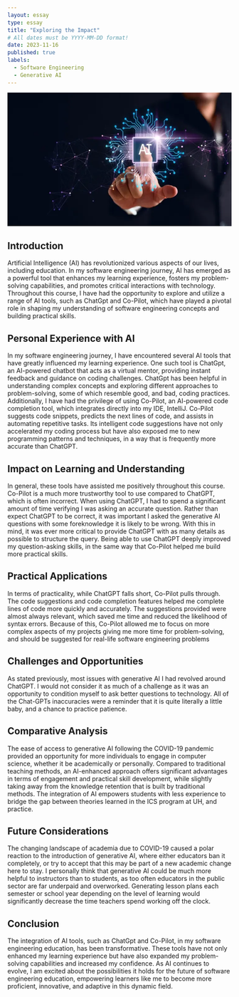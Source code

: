 ```yaml
---
layout: essay
type: essay
title: "Exploring the Impact"
# All dates must be YYYY-MM-DD format!
date: 2023-11-16
published: true
labels:
  - Software Engineering
  - Generative AI
---
```


<img width="1200px" height="300px" class="rounded float-start pe-4" src="../img/AI.png">

## Introduction

Artificial Intelligence (AI) has revolutionized various aspects of our lives, including education. In my software engineering journey, AI has emerged as a powerful tool that enhances my learning experience, fosters my problem-solving capabilities, and promotes critical interactions with technology. Throughout this course, I have had the opportunity to explore and utilize a range of AI tools, such as ChatGpt and Co-Pilot, which have played a pivotal role in shaping my understanding of software engineering concepts and building practical skills.

## Personal Experience with AI

In my software engineering journey, I have encountered several AI tools that have greatly influenced my learning experience. One such tool is ChatGpt, an AI-powered chatbot that acts as a virtual mentor, providing instant feedback and guidance on coding challenges. ChatGpt has been helpful in understanding complex concepts and exploring different approaches to problem-solving, some of which resemble good, and bad, coding practices. Additionally, I have had the privilege of using Co-Pilot, an AI-powered code completion tool, which integrates directly into my IDE, IntelliJ. Co-Pilot suggests code snippets, predicts the next lines of code, and assists in automating repetitive tasks. Its intelligent code suggestions have not only accelerated my coding process but have also exposed me to new programming patterns and techniques, in a way that is frequently more accurate than ChatGPT.

## Impact on Learning and Understanding

In general, these tools have assisted me positively throughout this course. Co-Pilot is a much more trustworthy tool to use compared to ChatGPT, which is often incorrect. When using ChatGPT, I had to spend a significant amount of time verifying I was asking an accurate question. Rather than expect ChatGPT to be correct, it was important I asked the generative AI questions with some foreknowledge it is likely to be wrong. With this in mind, it was ever more critical to provide ChatGPT with as many details as possible to structure the query. Being able to use ChatGPT deeply improved my question-asking skills, in the same way that Co-Pilot helped me build more practical skills. 

## Practical Applications

In terms of practicality, while ChatGPT falls short, Co-Pilot pulls through. The code suggestions and code completion features helped me complete lines of code more quickly and accurately. The suggestions provided were almost always relevant, which saved me time and reduced the likelihood of syntax errors. Because of this, Co-Pilot allowed me to focus on more complex aspects of my projects giving me more time for problem-solving, and should be suggested for real-life software engineering problems

## Challenges and Opportunities

As stated previously, most issues with generative AI I had revolved around ChatGPT. I would not consider it as much of a challenge as it was an opportunity to condition myself to ask better questions to technology. All of the Chat-GPTs inaccuracies were a reminder that it is quite literally a little baby, and a chance to practice patience.

## Comparative Analysis

The ease of access to generative AI following the COVID-19 pandemic provided an opportunity for more individuals to engage in computer science, whether it be academically or personally. Compared to traditional teaching methods, an AI-enhanced approach offers significant advantages in terms of engagement and practical skill development, while slightly taking away from the knowledge retention that is built by traditional methods. The integration of AI empowers students with less experience to bridge the gap between theories learned in the ICS program at UH, and practice. 

## Future Considerations

The changing landscape of academia due to COVID-19 caused a polar reaction to the introduction of generative AI, where either educators ban it completely, or try to accept that this may be part of a new academic change here to stay. I personally think that generative AI could be much more helpful to instructors than to students, as too often educators in the public sector are far underpaid and overworked. Generating lesson plans each semester or school year depending on the level of learning would significantly decrease the time teachers spend working off the clock. 

## Conclusion 

The integration of AI tools, such as ChatGpt and Co-Pilot, in my software engineering education, has been transformative. These tools have not only enhanced my learning experience but have also expanded my problem-solving capabilities and increased my confidence. As AI continues to evolve, I am excited about the possibilities it holds for the future of software engineering education, empowering learners like me to become more proficient, innovative, and adaptive in this dynamic field.

